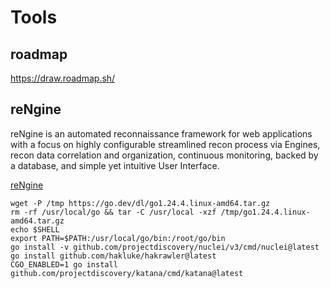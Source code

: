 # Tools

## roadmap
https://draw.roadmap.sh/

## reNgine
reNgine is an automated reconnaissance framework for web applications with a focus on highly configurable streamlined recon process via Engines, recon data correlation and organization, continuous monitoring, backed by a database, and simple yet intuitive User Interface.

[reNgine](https://github.com/yogeshojha/rengine)



```
wget -P /tmp https://go.dev/dl/go1.24.4.linux-amd64.tar.gz
rm -rf /usr/local/go && tar -C /usr/local -xzf /tmp/go1.24.4.linux-amd64.tar.gz
echo $SHELL
export PATH=$PATH:/usr/local/go/bin:/root/go/bin
go install -v github.com/projectdiscovery/nuclei/v3/cmd/nuclei@latest
go install github.com/hakluke/hakrawler@latest
CGO_ENABLED=1 go install github.com/projectdiscovery/katana/cmd/katana@latest
```
